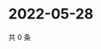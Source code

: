# 2022-05-28

共 0 条

<!-- BEGIN WEIBO -->
<!-- 最后更新时间 Sat May 28 2022 00:19:21 GMT+0800 (China Standard Time) -->

<!-- END WEIBO -->
